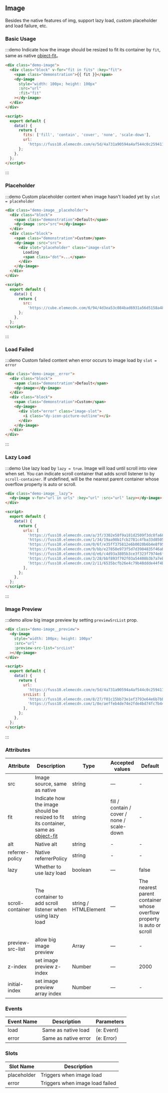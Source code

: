 ## Image

Besides the native features of img, support lazy load, custom placeholder and load failure, etc.

### Basic Usage

:::demo Indicate how the image should be resized to fit its container by `fit`, same as native [object-fit](https://developer.mozilla.org/en-US/docs/Web/CSS/object-fit)。

```html
<div class="demo-image">
  <div class="block" v-for="fit in fits" :key="fit">
    <span class="demonstration">{{ fit }}</span>
    <dy-image
      style="width: 100px; height: 100px"
      :src="url"
      :fit="fit"
    ></dy-image>
  </div>
</div>

<script>
  export default {
    data() {
      return {
        fits: ['fill', 'contain', 'cover', 'none', 'scale-down'],
        url:
          'https://fuss10.elemecdn.com/e/5d/4a731a90594a4af544c0c25941171jpeg.jpeg',
      };
    },
  };
</script>
```

:::

### Placeholder

:::demo Custom placeholder content when image hasn't loaded yet by `slot = placeholder`

```html
<div class="demo-image__placeholder">
  <div class="block">
    <span class="demonstration">Default</span>
    <dy-image :src="src"></dy-image>
  </div>
  <div class="block">
    <span class="demonstration">Custom</span>
    <dy-image :src="src">
      <div slot="placeholder" class="image-slot">
        Loading
        <span class="dot">...</span>
      </div>
    </dy-image>
  </div>
</div>

<script>
  export default {
    data() {
      return {
        src:
          'https://cube.elemecdn.com/6/94/4d3ea53c084bad6931a56d5158a48jpeg.jpeg',
      };
    },
  };
</script>
```

:::

### Load Failed

:::demo Custom failed content when error occurs to image load by `slot = error`

```html
<div class="demo-image__error">
  <div class="block">
    <span class="demonstration">Default</span>
    <dy-image></dy-image>
  </div>
  <div class="block">
    <span class="demonstration">Custom</span>
    <dy-image>
      <div slot="error" class="image-slot">
        <i class="dy-icon-picture-outline"></i>
      </div>
    </dy-image>
  </div>
</div>
```

:::

### Lazy Load

:::demo Use lazy load by `lazy = true`. Image will load until scroll into view when set. You can indicate scroll container that adds scroll listener to by `scroll-container`. If undefined, will be the nearest parent container whose overflow property is auto or scroll.

```html
<div class="demo-image__lazy">
  <dy-image v-for="url in urls" :key="url" :src="url" lazy></dy-image>
</div>

<script>
  export default {
    data() {
      return {
        urls: [
          'https://fuss10.elemecdn.com/a/3f/3302e58f9a181d2509f3dc0fa68b0jpeg.jpeg',
          'https://fuss10.elemecdn.com/1/34/19aa98b1fcb2781c4fba33d850549jpeg.jpeg',
          'https://fuss10.elemecdn.com/0/6f/e35ff375812e6b0020b6b4e8f9583jpeg.jpeg',
          'https://fuss10.elemecdn.com/9/bb/e27858e973f5d7d3904835f46abbdjpeg.jpeg',
          'https://fuss10.elemecdn.com/d/e6/c4d93a3805b3ce3f323f7974e6f78jpeg.jpeg',
          'https://fuss10.elemecdn.com/3/28/bbf893f792f03a54408b3b7a7ebf0jpeg.jpeg',
          'https://fuss10.elemecdn.com/2/11/6535bcfb26e4c79b48ddde44f4b6fjpeg.jpeg',
        ],
      };
    },
  };
</script>
```

:::

### Image Preview

:::demo allow big image preview by setting `previewSrcList` prop.

```html
<div class="demo-image__preview">
  <dy-image
    style="width: 100px; height: 100px"
    :src="url"
    :preview-src-list="srcList"
  ></dy-image>
</div>

<script>
  export default {
    data() {
      return {
        url:
          'https://fuss10.elemecdn.com/e/5d/4a731a90594a4af544c0c25941171jpeg.jpeg',
        srcList: [
          'https://fuss10.elemecdn.com/8/27/f01c15bb73e1ef3793e64e6b7bbccjpeg.jpeg',
          'https://fuss10.elemecdn.com/1/8e/aeffeb4de74e2fde4bd74fc7b4486jpeg.jpeg',
        ],
      };
    },
  };
</script>
```

:::

### Attributes

| Attribute        | Description                                                                                                                                      | Type                 | Accepted values                            | Default                                                                |
| ---------------- | ------------------------------------------------------------------------------------------------------------------------------------------------ | -------------------- | ------------------------------------------ | ---------------------------------------------------------------------- |
| src              | Image source, same as native                                                                                                                     | string               | —                                          | -                                                                      |
| fit              | Indicate how the image should be resized to fit its container, same as [object-fit](https://developer.mozilla.org/en-US/docs/Web/CSS/object-fit) | string               | fill / contain / cover / none / scale-down | -                                                                      |
| alt              | Native alt                                                                                                                                       | string               | -                                          | -                                                                      |
| referrer-policy  | Native referrerPolicy                                                                                                                            | string               | -                                          | -                                                                      |
| lazy             | Whether to use lazy load                                                                                                                         | boolean              | —                                          | false                                                                  |
| scroll-container | The container to add scroll listener when using lazy load                                                                                        | string / HTMLElement | —                                          | The nearest parent container whose overflow property is auto or scroll |
| preview-src-list | allow big image preview                                                                                                                          | Array                | —                                          | -                                                                      |
| z-index          | set image preview z-index                                                                                                                        | Number               | —                                          | 2000                                                                   |
| initial-index    | set image preview array index                                                                                                                    | Number               | —                                          | -                                                                      |

### Events

| Event Name | Description          | Parameters |
| ---------- | -------------------- | ---------- |
| load       | Same as native load  | (e: Event) |
| error      | Same as native error | (e: Error) |

### Slots

| Slot Name   | Description                     |
| ----------- | ------------------------------- |
| placeholder | Triggers when image load        |
| error       | Triggers when image load failed |
